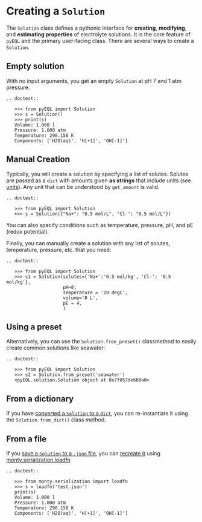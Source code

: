 # Creating a `Solution`

The `Solution` class defines a pythonic interface for **creating**, **modifying**, and **estimating properties** of electrolyte solutions. It is the core feature of `pyEQL` and the primary user-facing class. There are several ways to create a `Solution`.

## Empty solution

With no input arguments, you get an empty `Solution` at pH 7 and 1 atm pressure.

```{eval-rst}
.. doctest::

   >>> from pyEQL import Solution
   >>> s = Solution()
   >>> print(s)
   Volume: 1.000 l
   Pressure: 1.000 atm
   Temperature: 298.150 K
   Components: ['H2O(aq)', 'H[+1]', 'OH[-1]']

```

## Manual Creation

Typically, you will create a solution by specifying a list of solutes. Solutes are
passed as a `dict` with amounts given **as strings** that include units (see [units](units.md)). Any unit that can be understood by `get_amount` is valid.

```{eval-rst}
.. doctest::

   >>> from pyEQL import Solution
   >>> s = Solution({"Na+": "0.5 mol/L", "Cl-": "0.5 mol/L"})

```

You can also specify conditions such as temperature, pressure, pH, and pE (redox potential).

Finally, you can manually create a solution with any list of solutes, temperature, pressure, etc. that you need:

```{eval-rst}
.. doctest::

   >>> from pyEQL import Solution
   >>> s1 = Solution(solutes={'Na+':'0.5 mol/kg', 'Cl-': '0.5 mol/kg'},
                     pH=8,
                     temperature = '20 degC',
                     volume='8 L',
                     pE = 4,
                     )

```

## Using a preset

Alternatively, you can use the `Solution.from_preset()` classmethod to easily create common solutions like seawater:

```{eval-rst}
.. doctest::

   >>> from pyEQL import Solution
   >>> s2 = Solution.from_preset('seawater')
   <pyEQL.solution.Solution object at 0x7f057de6b0a0>

```

## From a dictionary

If you have [converted a `Solution` to a `dict`](serialization.md#serialization-to-dict),
you can re-instantiate it using the `Solution.from_dict()` class method.

## From a file

If you [save a `Solution` to a `.json` file](serialization.md#saving-to-a-json-file),
you can [recreate it](serialization.md#loading-from-a-json-file) using
[monty.serialization.loadfn](https://pythonhosted.org/monty/monty.html#module-monty.serialization)

```{eval-rst}
.. doctest::

   >>> from monty.serialization import loadfn
   >>> s = loadfn('test.json')
   print(s)
   Volume: 1.000 l
   Pressure: 1.000 atm
   Temperature: 298.150 K
   Components: ['H2O(aq)', 'H[+1]', 'OH[-1]']

```
